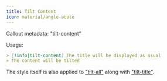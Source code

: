 ```yaml
---
title: Tilt Content
icon: material/angle-acute
---
```


Callout metadata: "tilt-content"

Usage: 
```md
> [!info|tilt-content] The title will be displayed as usual
> The content will be tilted
```

The style itself is also applied to ["tilt-all"](../combined-styling/page-17.md) along with ["tilt-title"](../title-styling/page-17.md).